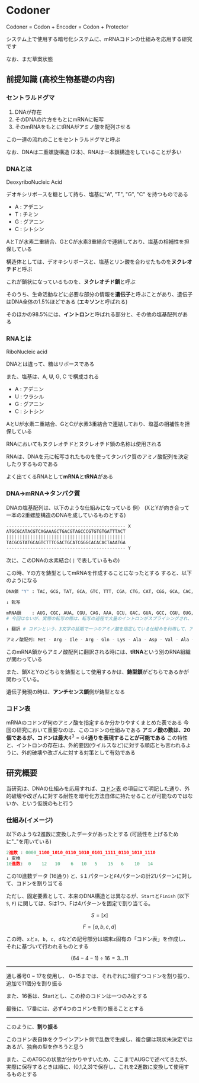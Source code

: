 # Codoner
Codoner = Codon + Encoder = Codon + Protector

システム上で使用する暗号化システムに、mRNAコドンの仕組みを応用する研究です

なお、まだ草案状態

## 前提知識 (高校生物基礎の内容)
### セントラルドグマ

1. DNAが存在
2. そのDNAの片方をもとにmRNAに転写
3. そのmRNAをもとにtRNAがアミノ酸を配列させる

この一連の流れのことをセントラルドグマと呼ぶ

なお、DNAは二重螺旋構造 (2本)、RNAは一本鎖構造をしていることが多い

### DNAとは
DeoxyriboNucleic Acid

デオキシリボースを糖として持ち、塩基に"A", "T", "G", "C" を持つものである
- A : アデニン
- T : チミン
- G : グアニン
- C : シトシン

AとTが水素二重結合、GとCが水素3重結合で連結しており、塩基の相補性を担保している

構造体としては、デオキシリボースと、塩基とリン酸を合わせたものを**ヌクレオチド**と呼ぶ

これが鎖状になっているものを、**ヌクレオチド鎖**と呼ぶ

そのうち、生命活動などに必要な部分の情報を**遺伝子**と呼ぶことがあり、遺伝子はDNA全体の1.5%ほどである (**エキソン**と呼ばれる)

そのほかの98.5%には、**イントロン**と呼ばれる部分と、その他の塩基配列がある

### RNAとは
RiboNucleic acid

DNAとは違って、糖はリボースである

また、塩基は、A, **U**, G, C で構成される

- A : アデニン
- U : ウラシル
- G : グアニン
- C : シトシン

AとUが水素二重結合、GとCが水素3重結合で連結しており、塩基の相補性を担保している

RNAにおいてもヌクレオチドとヌクレオチド鎖の名称は使用される

RNAは、DNAを元に転写されたものを使ってタンパク質のアミノ酸配列を決定したりするものである

よく出てくるRNAとして**mRNA**と**tRNA**がある

### DNA->mRNA->タンパク質
DNAの塩基配列は、以下のような仕組みになっている
例） (XとYが向き合って一本の2重螺旋構造のDNAを成しているものとする)
```python
--------------------------------------------- X
ATGCGCATACGTCAGAAAGCTGACGTAGCCCGTGTGTGATTTACT
|||||||||||||||||||||||||||||||||||||||||||||
TACGCGTATGCAGTCTTTCGACTGCATCGGGCACACACTAAATGA
--------------------------------------------- Y
```
次に、このDNAの水素結合( `|` で表しているもの)

この時、Yの方を鋳型としてmRNAを作成することになったとする
すると、以下のようになる
```python
DNA鎖 "Y" : TAC, GCG, TAT, GCA, GTC, TTT, CGA, CTG, CAT, CGG, GCA, CAC, ACT, AAA, TGA

↓ 転写

mRNA鎖    : AUG, CGC, AUA, CGU, CAG, AAA, GCU, GAC, GUA, GCC, CGU, GUG, UGA, UUU, ACU
# 今回はないが、実際の転写の際は、転写の過程で大量のイントロンがスプライシングされ、エキソンのみの情報に書き換えられる

↓ 翻訳 # コドンという、3文字の延期で一つのアミノ酸を指定している仕組みを利用して、アミノ酸配列に変換 (翻訳) できる

アミノ酸配列: Met - Arg - Ile - Arg - Gln - Lys - Ala - Asp - Val - Ala - Arg - Val - Stop
```
このmRNA鎖からアミノ酸配列に翻訳される時には、**tRNA**という別のRNA組織が関わっている

また、鎖XとYのどちらを鋳型として使用するかは、**鋳型鎖**がどちらであるかが関わっている。

遺伝子発現の時は、**アンチセンス鎖**側が鋳型となる

### コドン表
mRNAのコドンが何のアミノ酸を指定するか分かりやすくまとめた表である
今回の研究において重要なのは、このコドンの仕組みである
**アミノ酸の数は、20個であるが、コドンは最大**$4^3 = 64$**通りを表現することが可能である**
この特性と、イントロンの存在は、外的要因(ウイルスなど)に対する順応とも言われるように、外的破壊や改ざんに対する対策として有効である

## 研究概要
当研究は、DNAの仕組みを応用すれば、[コドン表](#コドン表) の項目にて明記した通り、外的破壊や改ざんに対する耐性を暗号化方法自体に持たせることが可能なのではないか、という仮説のもと行う
### 仕組み(イメージ)
以下のような2進数に変換したデータがあったとする
(可読性を上げるために"_"を用いている)
```python
2進数 : 0000_1100_1010_0110_1010_0101_1111_0110_1010_1110
↓ 変換
10進数:  0    12   10    6   10   5    15   6    10   14
```
この10進数データ (16通り) と、`S`１パターンと`F`4パターンの計21パターンに対して、コドンを割り当てる

ただし、固定要素として、本来のDNA構造とは異なるが、`Start`と`Finish` (以下 `S`, `F`) に関しては、Sは1つ、Fは4パターンを固定で割り当てる。
```math
S = [x]
```
```math
F = [a, b, c, d]
```
この時、`x`と`a, b, c, d`などの記号部分は端末z固有の「コドン表」を作成し、それに基づいて行われるものとする

```math
(64-4-1)÷16 = 3...11
```
***
通し番号0 ~ 17を使用し、
0~15までは、それぞれに3個ずつコドンを割り振り、追加で11個分を割り振る

また、16番は、Startとし、この枠のコドンは一つのみとする

最後に、17番には、必ず4つのコドンを割り振ることとする
***
このように、**割り振る**

このコドン表自体をクラインアント側で乱数で生成し、複合鍵は現状未決定ではあるが、独自の型を作ろうと思う

また、このATGCの状態が分かりやすいため、ここまでAUGCで述べてきたが、実際に保存するときは順に、(0,1,2,3)で保存し、これを2進数に変換して使用するものとする
